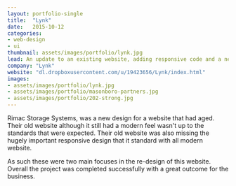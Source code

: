 ```yaml
---
layout: portfolio-single
title:  "Lynk"
date:   2015-10-12
categories:
- web-design
- ui
thumbnail: assets/images/portfolio/lynk.jpg
lead: An update to an existing website, adding responsive code and a new look
company: "Lynk"
website: "dl.dropboxusercontent.com/u/19423656/Lynk/index.html"
images:
- assets/images/portfolio/lynk.jpg
- assets/images/portfolio/masonboro-partners.jpg
- assets/images/portfolio/202-strong.jpg
---
```


Rimac Storage Systems, was a new design for a website that had aged. Their old website although it still had a modern feel wasn't up to the standards that were expected. Their old website was also missing the hugely important responsive design that it standard with all modern website.

As such these were two main focuses in the re-design of this website. Overall the project was completed successfully with a great outcome for the business.
